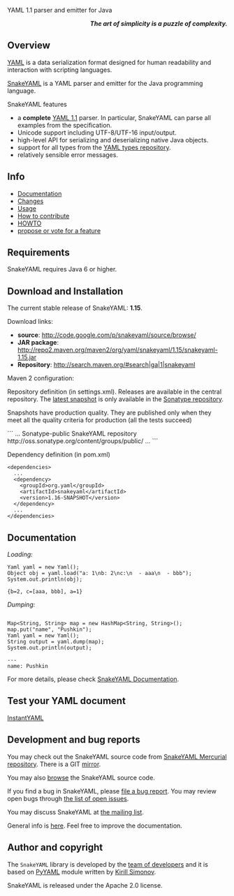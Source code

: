 YAML 1.1 parser and emitter for Java

<p align='right'><i><b>The art of simplicity is a puzzle of complexity.</b></i></p>

## Overview ##

[YAML](http://yaml.org/) is a data serialization format designed for human
readability and interaction with scripting languages.

[SnakeYAML](http://code.google.com/p/snakeyaml/) is a YAML parser and emitter for
the Java programming language.

SnakeYAML features

  * a **complete** [YAML 1.1](http://yaml.org/spec/1.1/current.html) parser. In particular, SnakeYAML can parse all examples from the specification.
  * Unicode support including UTF-8/UTF-16 input/output.
  * high-level API for serializing and deserializing native Java objects.
  * support for all types from the [YAML types repository](http://yaml.org/type/index.html).
  * relatively sensible error messages.

## Info ##
  * [Documentation](http://code.google.com/p/snakeyaml/wiki/Documentation)
  * [Changes](http://code.google.com/p/snakeyaml/wiki/changes)
  * [Usage](http://code.google.com/p/snakeyaml/wiki/Usage)
  * [How to contribute](http://code.google.com/p/snakeyaml/wiki/Developing)
  * [HOWTO](http://code.google.com/p/snakeyaml/wiki/howto)
  * [propose or vote for a feature](http://www.google.com/moderator/#16/e=96455)

## Requirements ##

SnakeYAML requires Java 6 or higher.


## Download and Installation ##

The current stable release of SnakeYAML: **1.15**.

Download links:

  * **source**: http://code.google.com/p/snakeyaml/source/browse/
  * **JAR package**: http://repo2.maven.org/maven2/org/yaml/snakeyaml/1.15/snakeyaml-1.15.jar
  * **Repository**: http://search.maven.org/#search|ga|1|snakeyaml


Maven 2 configuration:

Repository definition (in settings.xml). Releases are available in the central repository. The [latest snapshot](http://oss.sonatype.org/content/groups/public/org/yaml/snakeyaml) is only available in the [Sonatype repository](http://oss.sonatype.org/content/groups/public/).
<p>Snapshots have production quality. They are published only when they meet all the quality criteria for production (all the tests succeed)</p>
```
<repositories>
  ...
  <repository>
    <id>Sonatype-public</id>
    <name>SnakeYAML repository</name>
    <url>http://oss.sonatype.org/content/groups/public/</url>
  </repository>
  ...
</repositories>
```

Dependency definition (in pom.xml)
```
<dependencies>
  ...
  <dependency>
    <groupId>org.yaml</groupId>
    <artifactId>snakeyaml</artifactId>
    <version>1.16-SNAPSHOT</version>
  </dependency>
  ...
</dependencies>
```

## Documentation ##

_Loading:_
```
Yaml yaml = new Yaml();
Object obj = yaml.load("a: 1\nb: 2\nc:\n  - aaa\n  - bbb");
System.out.println(obj);

{b=2, c=[aaa, bbb], a=1}
```
_Dumping:_
```

Map<String, String> map = new HashMap<String, String>();
map.put("name", "Pushkin");
Yaml yaml = new Yaml();
String output = yaml.dump(map);
System.out.println(output);

--- 
name: Pushkin
```

For more details, please check [SnakeYAML Documentation](http://code.google.com/p/snakeyaml/wiki/Documentation).

## Test your YAML document ##
[InstantYAML](http://instantyaml.appspot.com/)

## Development and bug reports ##

You may check out the SnakeYAML source code from
[SnakeYAML Mercurial repository](http://code.google.com/p/snakeyaml/source/checkout).
There is a GIT [mirror](https://github.com/asomov/snakeyaml).

You may also
[browse](http://code.google.com/p/snakeyaml/source/browse/) the SnakeYAML source code.

If you find a bug in SnakeYAML, please
[file a bug report](http://code.google.com/p/snakeyaml/issues/entry).
You may review open bugs through
[the list of open issues](http://code.google.com/p/snakeyaml/issues/list).

You may discuss SnakeYAML at
[the mailing list](http://groups.google.com/group/snakeyaml-core).

General info is [here](http://code.google.com/p/snakeyaml/wiki/Developing).
Feel free to improve the documentation.

## Author and copyright ##

The `SnakeYAML` library is developed by the [team of developers](http://code.google.com/p/snakeyaml/people/list) and it is based on [PyYAML](http://pyyaml.org/wiki/PyYAML)
module written by [Kirill Simonov](mailto:xi@resolvent.net).

SnakeYAML is released under the Apache 2.0 license.

